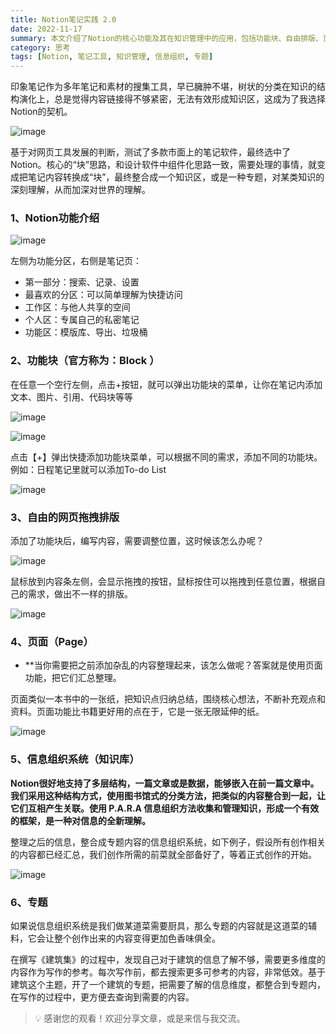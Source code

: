 ```yaml
---
title: Notion笔记实践 2.0
date: 2022-11-17
summary: 本文介绍了Notion的核心功能及其在知识管理中的应用，包括功能块、自由排版、页面和信息组织系统等。
category: 思考
tags: [Notion, 笔记工具, 知识管理, 信息组织, 专题]
---
```


印象笔记作为多年笔记和素材的搜集工具，早已臃肿不堪，树状的分类在知识的结构演化上，总是觉得内容链接得不够紧密，无法有效形成知识区，这成为了我选择Notion的契机。

![image](https://blog-1259751088.cos.ap-shanghai.myqcloud.com/20201107144548.png)

基于对网页工具发展的判断，测试了多款市面上的笔记软件，最终选中了Notion。核心的“块”思路，和设计软件中组件化思路一致，需要处理的事情，就变成把笔记内容转换成“块”，最终整合成一个知识区，或是一种专题，对某类知识的深刻理解，从而加深对世界的理解。

### **1、Notion功能介绍**

![image](https://blog-1259751088.cos.ap-shanghai.myqcloud.com/uPic/UOVCPO.png)

左侧为功能分区，右侧是笔记页：

- 第一部分：搜索、记录、设置
- 最喜欢的分区：可以简单理解为快捷访问
- 工作区：与他人共享的空间
- 个人区：专属自己的私密笔记
- 功能区：模版库、导出、垃圾桶

### **2、功能块（官方称为：Block ）**

在任意一个空行左侧，点击+按钮，就可以弹出功能块的菜单，让你在笔记内添加文本、图片、引用、代码块等等

![image](https://blog-1259751088.cos.ap-shanghai.myqcloud.com/uPic/A1JMzy.png)

![image](https://blog-1259751088.cos.ap-shanghai.myqcloud.com/uPic/dmhqvv.png)

点击【+】弹出快捷添加功能块菜单，可以根据不同的需求，添加不同的功能块。例如：日程笔记里就可以添加To-do List

![image](https://blog-1259751088.cos.ap-shanghai.myqcloud.com/uPic/kgsArZ.png)

### **3、自由的网页拖拽排版**

添加了功能块后，编写内容，需要调整位置，这时候该怎么办呢？

![image](https://blog-1259751088.cos.ap-shanghai.myqcloud.com/uPic/STrhcb.png)

鼠标放到内容条左侧，会显示拖拽的按钮，鼠标按住可以拖拽到任意位置，根据自己的需求，做出不一样的排版。

![image](https://blog-1259751088.cos.ap-shanghai.myqcloud.com/uPic/7S82Gx.png)

### **4、页面（Page）**

- **当你需要把之前添加杂乱的内容整理起来，该怎么做呢？答案就是使用页面功能，把它们汇总整理。

页面类似一本书中的一张纸，把知识点归纳总结，围绕核心想法，不断补充观点和资料。页面功能比书籍更好用的点在于，它是一张无限延伸的纸。

![image](https://blog-1259751088.cos.ap-shanghai.myqcloud.com/uPic/P46IQu.png)

### 5、信息组织系统（知识库）

**Notion很好地支持了多层结构，一篇文章或是数据，能够嵌入在前一篇文章中。我们采用这种结构方式，使用图书馆式的分类方法，把类似的内容整合到一起，让它们互相产生关联。使用 P.A.R.A 信息组织方法收集和管理知识，形成一个有效的框架，是一种对信息的全新理解。**

整理之后的信息，整合成专题内容的信息组织系统，如下例子，假设所有创作相关的内容都已经汇总，我们创作所需的前菜就全部备好了，等着正式创作的开始。

![image](https://blog-1259751088.cos.ap-shanghai.myqcloud.com/uPic/UPRJBa.png)

### 6、专题

如果说信息组织系统是我们做某道菜需要厨具，那么专题的内容就是这道菜的辅料，它会让整个创作出来的内容变得更加色香味俱全。

在撰写《建筑集》的过程中，发现自己对于建筑的信息了解不够，需要更多维度的内容作为写作的参考。每次写作前，都去搜索更多可参考的内容，非常低效。基于建筑这个主题，开了一个建筑的专题，把需要了解的信息维度，都整合到专题内，在写作的过程中，更方便去查询到需要的内容。

>💡 感谢您的观看！欢迎分享文章，或是来信与我交流。